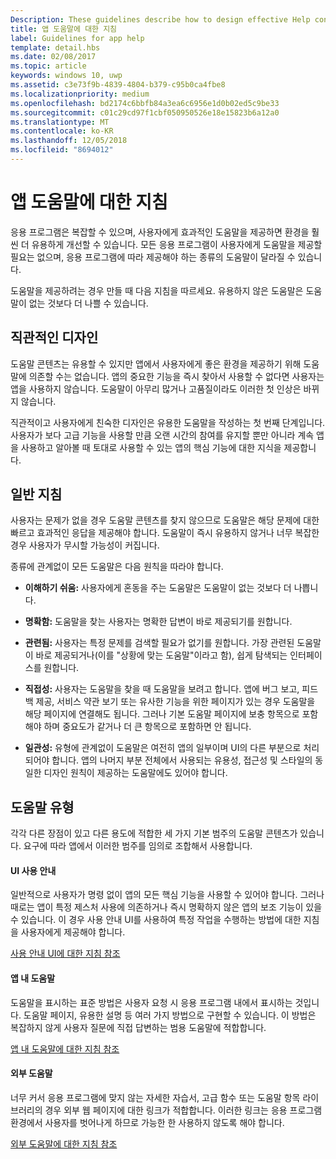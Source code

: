 ```yaml
---
Description: These guidelines describe how to design effective Help content for your app.
title: 앱 도움말에 대한 지침
label: Guidelines for app help
template: detail.hbs
ms.date: 02/08/2017
ms.topic: article
keywords: windows 10, uwp
ms.assetid: c3e73f9b-4839-4804-b379-c95b0ca4fbe8
ms.localizationpriority: medium
ms.openlocfilehash: bd2174c6bbfb84a3ea6c6956e1d0b02ed5c9be33
ms.sourcegitcommit: c01c29cd97f1cbf050950526e18e15823b6a12a0
ms.translationtype: MT
ms.contentlocale: ko-KR
ms.lasthandoff: 12/05/2018
ms.locfileid: "8694012"
---
```

# <a name="guidelines-for-app-help"></a>앱 도움말에 대한 지침



응용 프로그램은 복잡할 수 있으며, 사용자에게 효과적인 도움말을 제공하면 환경을 훨씬 더 유용하게 개선할 수 있습니다. 모든 응용 프로그램이 사용자에게 도움말을 제공할 필요는 없으며, 응용 프로그램에 따라 제공해야 하는 종류의 도움말이 달라질 수 있습니다.

도움말을 제공하려는 경우 만들 때 다음 지침을 따르세요. 유용하지 않은 도움말은 도움말이 없는 것보다 더 나쁠 수 있습니다.

## <a name="intuitive-design"></a>직관적인 디자인

도움말 콘텐츠는 유용할 수 있지만 앱에서 사용자에게 좋은 환경을 제공하기 위해 도움말에 의존할 수는 없습니다. 앱의 중요한 기능을 즉시 찾아서 사용할 수 없다면 사용자는 앱을 사용하지 않습니다. 도움말이 아무리 많거나 고품질이라도 이러한 첫 인상은 바뀌지 않습니다.

직관적이고 사용자에게 친숙한 디자인은 유용한 도움말을 작성하는 첫 번째 단계입니다. 사용자가 보다 고급 기능을 사용할 만큼 오랜 시간의 참여를 유지할 뿐만 아니라 계속 앱을 사용하고 알아볼 때 토대로 사용할 수 있는 앱의 핵심 기능에 대한 지식을 제공합니다.

## <a name="general-instructions"></a>일반 지침

사용자는 문제가 없을 경우 도움말 콘텐츠를 찾지 않으므로 도움말은 해당 문제에 대한 빠르고 효과적인 응답을 제공해야 합니다. 도움말이 즉시 유용하지 않거나 너무 복잡한 경우 사용자가 무시할 가능성이 커집니다.

종류에 관계없이 모든 도움말은 다음 원칙을 따라야 합니다.

-   **이해하기 쉬움:** 사용자에게 혼동을 주는 도움말은 도움말이 없는 것보다 더 나쁩니다.

-   **명확함:** 도움말을 찾는 사용자는 명확한 답변이 바로 제공되기를 원합니다.

-   **관련됨:** 사용자는 특정 문제를 검색할 필요가 없기를 원합니다. 가장 관련된 도움말이 바로 제공되거나(이를 "상황에 맞는 도움말"이라고 함), 쉽게 탐색되는 인터페이스를 원합니다.

-   **직접성:** 사용자는 도움말을 찾을 때 도움말을 보려고 합니다. 앱에 버그 보고, 피드백 제공, 서비스 약관 보기 또는 유사한 기능을 위한 페이지가 있는 경우 도움말을 해당 페이지에 연결해도 됩니다. 그러나 기본 도움말 페이지에 보충 항목으로 포함해야 하며 중요도가 같거나 더 큰 항목으로 포함하면 안 됩니다.

-   **일관성:** 유형에 관계없이 도움말은 여전히 앱의 일부이며 UI의 다른 부분으로 처리되어야 합니다. 앱의 나머지 부분 전체에서 사용되는 유용성, 접근성 및 스타일의 동일한 디자인 원칙이 제공하는 도움말에도 있어야 합니다.

## <a name="types-of-help"></a>도움말 유형

각각 다른 장점이 있고 다른 용도에 적합한 세 가지 기본 범주의 도움말 콘텐츠가 있습니다. 요구에 따라 앱에서 이러한 범주를 임의로 조합해서 사용합니다.

#### <a name="instructional-ui"></a>UI 사용 안내

일반적으로 사용자가 명령 없이 앱의 모든 핵심 기능을 사용할 수 있어야 합니다. 그러나 때로는 앱이 특정 제스처 사용에 의존하거나 즉시 명확하지 않은 앱의 보조 기능이 있을 수 있습니다. 이 경우 사용 안내 UI를 사용하여 특정 작업을 수행하는 방법에 대한 지침을 사용자에게 제공해야 합니다.

[사용 안내 UI에 대한 지침 참조](instructional-ui.md)

#### <a name="in-app-help"></a>앱 내 도움말

도움말을 표시하는 표준 방법은 사용자 요청 시 응용 프로그램 내에서 표시하는 것입니다. 도움말 페이지, 유용한 설명 등 여러 가지 방법으로 구현할 수 있습니다. 이 방법은 복잡하지 않게 사용자 질문에 직접 답변하는 범용 도움말에 적합합니다.

[앱 내 도움말에 대한 지침 참조](in-app-help.md)

#### <a name="external-help"></a>외부 도움말

너무 커서 응용 프로그램에 맞지 않는 자세한 자습서, 고급 함수 또는 도움말 항목 라이브러리의 경우 외부 웹 페이지에 대한 링크가 적합합니다. 이러한 링크는 응용 프로그램 환경에서 사용자를 벗어나게 하므로 가능한 한 사용하지 않도록 해야 합니다.

[외부 도움말에 대한 지침 참조](external-help.md)


